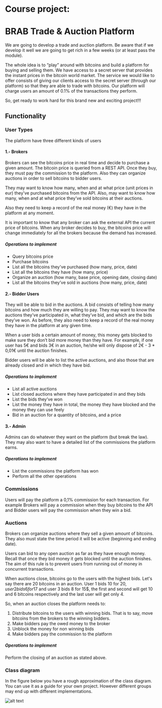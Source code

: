 # Course project: 
# BRAB Trade & Auction Platform
We are going to develop a trade and auction platform. Be aware that if we develop it well we are going to get rich in a few weeks (or at least pass the module). 

The whole idea is to “play” around with bitcoins and build a platform for buying and selling them. We have access to a secret server that provides the instant prices in the bitcoin world market. The service we would like to offer consists of giving our clients access to the secret server (through our platform) so that they are able to trade with bitcoins. Our platform will charge users an amount of 0.1% of the transactions they perform.

So, get ready to work hard for this brand new and exciting project!!!
## Functionality
### User Types
The platform have three different kinds of users

#### 1.- Brokers
Brokers can see the bitcoins price in real time and decide to purchase a given amount. The bitcoin price is queried from a REST API. Once they buy, they must pay the commission to the platform. Also they can organize auctions in order to sell bitcoins to bidder users.

They may want to know how many, when and at what price (unit prices in eur) they’ve purchased bitcoins from the API. Also, may want to know how many, when and at what price they’ve sold bitcoins at their auctions.  

Also they need to keep a record of the real money (€) they have in the platform at any moment.

It is important to know that any broker can ask the external API the current price of bitcoins. When any broker decides to buy, the bitcoins price will change immediately for all the brokers because the demand has increased. 
##### Operations to implement
* Query bitcoins price
* Purchase bitcoins
* List all the bitcoins they've purchased (how many, price, date)
* List all the bitcoins they have (how many, price)
* Organize an auction (how many, base price, opening date, closing date)
* List all the bitcoins they’ve sold in auctions (how many, price, date)

#### 2.- Bidder Users 
They will be able to bid in the auctions. A bid consists of telling how many bitcoins and how much they are willing to pay. They may want to know the auctions they’ve participated in, what they’ve bid, and which are the bids they’ve won. As before, they also need to keep a record of the real money they have in the platform at any given time.

When a user bids a certain amount of money, this money gets blocked to make sure they don’t bid more money than they have. For example, if one user has 5€ and bids 3€ in an auction, he/she will only dispose of 2€ - 3 * 0,01€ until the auction finishes.

Bidder users will be able to list the active auctions, and also those that are already closed and in which they have bid.
##### Operations to implement
* List all active auctions
* List closed auctions where they have participated in and they bids
* List the bids they’ve won
* List the money they have in total, the money they have blocked and the money they can use feely
* Bid in an auction for a quantity of bitcoins, and a price

#### 3.- Admin 
Admins can do whatever they want on the platform (but break the law). They may also want to have a detailed list of the commissions the platform earns.
##### Operations to implement
* List the commissions the platform has won
* Perform all the other operations

### Commissions
Users will pay the platform a 0,1% commission for each transaction. For example Brokers will pay a commission when they buy bitcoins to the API and Bidder users will pay the commission when they win a bid.

### Auctions
Brokers can organize auctions where they sell a given amount of bitcoins. They also must state the time period it will be active (beginning and ending date).

Users can bid to any open auction as far as they have enough money. Recall that once they bid money it gets blocked until the auction finishes. The aim of this rule is to prevent users from running out of money in concurrent transactions.

When auctions close, bitcoins go to the users with the highest bids. Let's say there are 20 bitcoins in an auction. User 1 bids 10 for 20$, user 2 bids 6 for 17$ and user 3 bids 8 for 15$, the first and second will get 10 and 6 bitcoins respectively and the last user will get only 4. 

So, when an auction closes the platform needs to:
1. Distribute bitcoins to the users with winning bids. That is to say, move bitcoins from the brokers to the winning bidders.
1. Make bidders pay the owed money to the broker
1. Unblock the money for non winning bids
1. Make bidders pay the commission to the platform

##### Operations to implement
Perform the closing of an auction as stated above.

### Class diagram
In the figure below you have a rough approximation of the class diagram. You can use it as a guide for your own project. However different groups may end up with different implementations.

![alt text](https://github.com/labinternet17T1/CourseProject2020/blob/main/classDiagramProject.png "Class Diagram")

